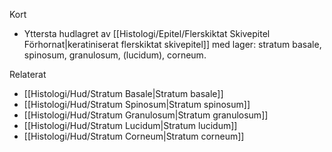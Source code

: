 Kort
- Yttersta hudlagret av [[Histologi/Epitel/Flerskiktat Skivepitel Förhornat|keratiniserat flerskiktat skivepitel]] med lager: stratum basale, spinosum, granulosum, (lucidum), corneum.

Relaterat
- [[Histologi/Hud/Stratum Basale|Stratum basale]]
- [[Histologi/Hud/Stratum Spinosum|Stratum spinosum]]
- [[Histologi/Hud/Stratum Granulosum|Stratum granulosum]]
- [[Histologi/Hud/Stratum Lucidum|Stratum lucidum]]
- [[Histologi/Hud/Stratum Corneum|Stratum corneum]]

